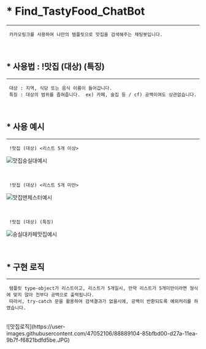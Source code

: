 # * Find_TastyFood_ChatBot
- - -

     카카오링크를 사용하여 나만의 템플릿으로 맛집을 검색해주는 채팅봇입니다. 

<br/>

## * 사용법 : !맛집 (대상) (특징)
- - -

     대상 : 지역, 식당 또는 음식 이름이 들어갑니다.
     특징 : 대상의 범위를 좁혀줍니다.  ex) 카페, 술집 등 / cf) 공백이여도 상관없습니다.

<br/>

## * 사용 예시
- - -

     !맛집 (대상) <리스트 5개 이상>
   ![맛집숭실대예시](https://user-images.githubusercontent.com/47052106/88888394-34fb9480-d279-11ea-9f1e-2647a667c51e.jpg)

<br/>

     !맛집 (대상) <리스트 5개 미만>
  ![맛집맨체스터예시](https://user-images.githubusercontent.com/47052106/88888541-75f3a900-d279-11ea-9e20-66937a195925.jpg)
   
<br/>

     !맛집 (대상) (특징)
  ![숭실대카페맛집예시](https://user-images.githubusercontent.com/47052106/88888575-8a37a600-d279-11ea-83a1-30d56d09faba.jpg)
  
   
<br/>

## * 구현 로직
- - -

     템플릿 type-object가 리스트이고, 리스트가 5개일시, 만약 리스트가 5개미만이라면 형식에 맞지 않아 전부다 공백으로 출력됩니다.
     따라서, try-catch 문을 활용하여 검색결과가 없을시에, 공백이 반환되도록 예외처리를 하였습니다.

<br/>
![맛집로직](https://user-images.githubusercontent.com/47052106/88889104-85bfbd00-d27a-11ea-9b7f-f6821bdfd5be.JPG)
